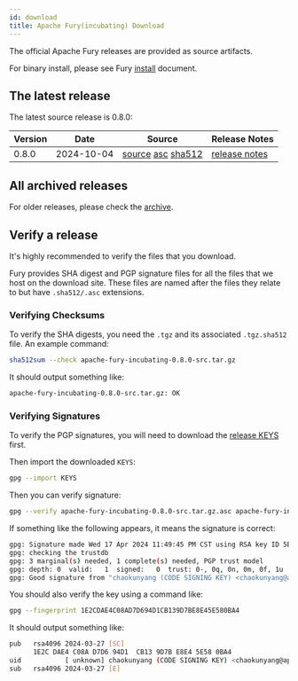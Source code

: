 ```yaml
---
id: download
title: Apache Fury(incubating) Download
---
```


The official Apache Fury releases are provided as source artifacts.

For binary install, please see Fury [install](/docs/start/install/) document.

## The latest release

The latest source release is 0.8.0:

| Version | Date | Source | Release Notes |
|---------|------------|--------|---------------|
| 0.8.0   |2024-10-04  | [source](https://www.apache.org/dyn/closer.lua/incubator/fury/0.8.0/apache-fury-0.8.0-incubating-src.tar.gz?action=download) [asc](https://downloads.apache.org/incubator/fury/0.8.0/apache-fury-0.8.0-incubating-src.tar.gz.asc) [sha512](https://downloads.apache.org/incubator/fury/0.8.0/apache-fury-0.8.0-incubating-src.tar.gz.sha512) | [release notes](https://github.com/apache/fury/releases/tag/v0.8.0) |

## All archived releases

For older releases, please check the [archive](https://archive.apache.org/dist/incubator/fury).

## Verify a release

It's highly recommended to verify the files that you download.

Fury provides SHA digest and PGP signature files for all the files that we host on the download site.
These files are named after the files they relate to but have `.sha512/.asc` extensions.

### Verifying Checksums

To verify the SHA digests, you need the `.tgz` and its associated `.tgz.sha512` file. An example command:

```bash
sha512sum --check apache-fury-incubating-0.8.0-src.tar.gz
```

It should output something like:

```bash
apache-fury-incubating-0.8.0-src.tar.gz: OK
```

### Verifying Signatures

To verify the PGP signatures, you will need to download the
[release KEYS](https://downloads.apache.org/incubator/fury/KEYS) first.

Then import the downloaded `KEYS`:

```bash
gpg --import KEYS
```

Then you can verify signature:

```bash
gpg --verify apache-fury-incubating-0.8.0-src.tar.gz.asc apache-fury-incubating-0.8.0-src.tar.gz
```

If something like the following appears, it means the signature is correct:

```bash
gpg: Signature made Wed 17 Apr 2024 11:49:45 PM CST using RSA key ID 5E580BA4
gpg: checking the trustdb
gpg: 3 marginal(s) needed, 1 complete(s) needed, PGP trust model
gpg: depth: 0  valid:   1  signed:   0  trust: 0-, 0q, 0n, 0m, 0f, 1u
gpg: Good signature from "chaokunyang (CODE SIGNING KEY) <chaokunyang@apache.org>"
```

You should also verify the key using a command like:

```bash
gpg --fingerprint 1E2CDAE4C08AD7D694D1CB139D7BE8E45E580BA4
```

It should output something like:

```bash
pub   rsa4096 2024-03-27 [SC]
      1E2C DAE4 C08A D7D6 94D1  CB13 9D7B E8E4 5E58 0BA4
uid           [ unknown] chaokunyang (CODE SIGNING KEY) <chaokunyang@apache.org>
sub   rsa4096 2024-03-27 [E]
```
